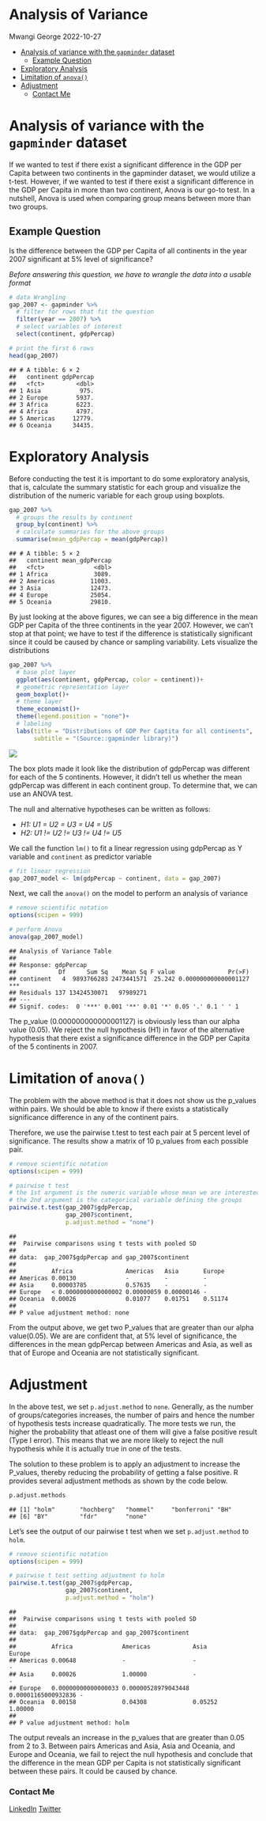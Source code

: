 Analysis of Variance
================
Mwangi George
2022-10-27

-   <a href="#analysis-of-variance-with-the-gapminder-dataset"
    id="toc-analysis-of-variance-with-the-gapminder-dataset">Analysis of
    variance with the <code>gapminder</code> dataset</a>
    -   <a href="#example-question" id="toc-example-question">Example
        Question</a>
-   <a href="#exploratory-analysis"
    id="toc-exploratory-analysis">Exploratory Analysis</a>
-   <a href="#limitation-of-anova" id="toc-limitation-of-anova">Limitation
    of <code>anova()</code></a>
-   <a href="#adjustment" id="toc-adjustment">Adjustment</a>
    -   <a href="#contact-me" id="toc-contact-me">Contact Me</a>

# Analysis of variance with the `gapminder` dataset

If we wanted to test if there exist a significant difference in the GDP
per Capita between two continents in the gapminder dataset, we would
utilize a t-test. However, if we wanted to test if there exist a
significant difference in the GDP per Capita in more than two continent,
Anova is our go-to test. In a nutshell, Anova is used when comparing
group means between more than two groups.

## Example Question

Is the difference between the GDP per Capita of all continents in the
year 2007 significant at 5% level of significance?

*Before answering this question, we have to wrangle the data into a
usable format*

``` r
# data Wrangling
gap_2007 <- gapminder %>% 
  # filter for rows that fit the question
  filter(year == 2007) %>% 
  # select variables of interest
  select(continent, gdpPercap)

# print the first 6 rows
head(gap_2007)
```

    ## # A tibble: 6 × 2
    ##   continent gdpPercap
    ##   <fct>         <dbl>
    ## 1 Asia           975.
    ## 2 Europe        5937.
    ## 3 Africa        6223.
    ## 4 Africa        4797.
    ## 5 Americas     12779.
    ## 6 Oceania      34435.

# Exploratory Analysis

Before conducting the test it is important to do some exploratory
analysis, that is, calculate the summary statistic for each group and
visualize the distribution of the numeric variable for each group using
boxplots.

``` r
gap_2007 %>% 
  # groups the results by continent
  group_by(continent) %>% 
  # calculate summaries for the above groups
  summarise(mean_gdpPercap = mean(gdpPercap))
```

    ## # A tibble: 5 × 2
    ##   continent mean_gdpPercap
    ##   <fct>              <dbl>
    ## 1 Africa             3089.
    ## 2 Americas          11003.
    ## 3 Asia              12473.
    ## 4 Europe            25054.
    ## 5 Oceania           29810.

By just looking at the above figures, we can see a big difference in the
mean GDP per Capita of the three continents in the year 2007. However,
we can’t stop at that point; we have to test if the difference is
statistically significant since it could be caused by chance or sampling
variability. Lets visualize the distributions

``` r
gap_2007 %>% 
  # base plot layer
  ggplot(aes(continent, gdpPercap, color = continent))+
  # geometric representation layer
  geom_boxplot()+
  # theme layer
  theme_economist()+
  theme(legend.position = "none")+
  # labeling
  labs(title = "Distributions of GDP Per Captita for all continents",
       subtitle = "(Source::gapminder library)")
```

![](Anova-Explained_files/figure-gfm/unnamed-chunk-4-1.png)<!-- -->

The box plots made it look like the distribution of gdpPercap was
different for each of the 5 continents. However, it didn’t tell us
whether the mean gdpPercap was different in each continent group. To
determine that, we can use an ANOVA test.

The null and alternative hypotheses can be written as follows:

-   *H1: U1 = U2 = U3 = U4 = U5*
-   *H2: U1 != U2 != U3 != U4 != U5*

We call the function `lm()` to fit a linear regression using gdpPercap
as Y variable and `continent` as predictor variable

``` r
# fit linear regression
gap_2007_model <- lm(gdpPercap ~ continent, data = gap_2007)
```

Next, we call the `anova()` on the model to perform an analysis of
variance

``` r
# remove scientific notation
options(scipen = 999)

# perform Anova
anova(gap_2007_model)
```

    ## Analysis of Variance Table
    ## 
    ## Response: gdpPercap
    ##            Df      Sum Sq    Mean Sq F value               Pr(>F)    
    ## continent   4  9893766283 2473441571  25.242 0.000000000000001127 ***
    ## Residuals 137 13424530071   97989271                                 
    ## ---
    ## Signif. codes:  0 '***' 0.001 '**' 0.01 '*' 0.05 '.' 0.1 ' ' 1

The p_value (0.000000000000001127) is obviously less than our alpha
value (0.05). We reject the null hypothesis (H1) in favor of the
alternative hypothesis that there exist a significance difference in the
GDP per Capita of the 5 continents in 2007.

# Limitation of `anova()`

The problem with the above method is that it does not show us the
p_values within pairs. We should be able to know if there exists a
statistically significance difference in any of the continent pairs.

Therefore, we use the pairwise t.test to test each pair at 5 percent
level of significance. The results show a matrix of 10 p_values from
each possible pair.

``` r
# remove scientific notation
options(scipen = 999)

# pairwise t test
# the 1st argument is the numeric variable whose mean we are interested in
# the 2nd argument is the categorical variable defining the groups
pairwise.t.test(gap_2007$gdpPercap, 
                gap_2007$continent,
                p.adjust.method = "none")
```

    ## 
    ##  Pairwise comparisons using t tests with pooled SD 
    ## 
    ## data:  gap_2007$gdpPercap and gap_2007$continent 
    ## 
    ##          Africa               Americas   Asia       Europe 
    ## Americas 0.00130              -          -          -      
    ## Asia     0.00003785           0.57635    -          -      
    ## Europe   < 0.0000000000000002 0.00000059 0.00000146 -      
    ## Oceania  0.00026              0.01077    0.01751    0.51174
    ## 
    ## P value adjustment method: none

From the output above, we get two P_values that are greater than our
alpha value(0.05). We are are confident that, at 5% level of
significance, the differences in the mean gdpPercap between Americas and
Asia, as well as that of Europe and Oceania are not statistically
significant.

# Adjustment

In the above test, we set `p.adjust.method` to `none`. Generally, as the
number of groups/categories increases, the number of pairs and hence the
number of hypothesis tests increase quadratically. The more tests we
run, the higher the probability that atleast one of them will give a
false positive result (Type I error). This means that we are more likely
to reject the null hypothesis while it is actually true in one of the
tests.

The solution to these problem is to apply an adjustment to increase the
P_values, thereby reducing the probability of getting a false positive.
R provides several adjustment methods as shown by the code below.

``` r
p.adjust.methods
```

    ## [1] "holm"       "hochberg"   "hommel"     "bonferroni" "BH"        
    ## [6] "BY"         "fdr"        "none"

Let’s see the output of our pairwise t test when we set
`p.adjust.method` to `holm`.

``` r
# remove scientific notation
options(scipen = 999)

# pairwise t test setting adjustment to holm
pairwise.t.test(gap_2007$gdpPercap, 
                gap_2007$continent,
                p.adjust.method = "holm")
```

    ## 
    ##  Pairwise comparisons using t tests with pooled SD 
    ## 
    ## data:  gap_2007$gdpPercap and gap_2007$continent 
    ## 
    ##          Africa              Americas            Asia                Europe 
    ## Americas 0.00648             -                   -                   -      
    ## Asia     0.00026             1.00000             -                   -      
    ## Europe   0.00000000000000033 0.00000528979043448 0.00001165000932836 -      
    ## Oceania  0.00158             0.04308             0.05252             1.00000
    ## 
    ## P value adjustment method: holm

The output reveals an increase in the p_values that are greater than
0.05 from 2 to 3. Between pairs Americas and Asia, Asia and Oceania, and
Europe and Oceania, we fail to reject the null hypothesis and conclude
that the difference in the mean GDP per Capita is not statistically
significant between these pairs. It could be caused by chance.

### Contact Me

[LinkedIn](https://www.linkedin.com/in/georgemwangikenya)
[Twitter](https://twitter.com/mwangi__george)
